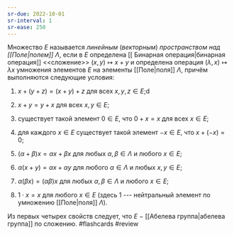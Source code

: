 ```yaml
---
sr-due: 2022-10-01
sr-interval: 1
sr-ease: 250
---
```


Множество $E$ называется *линейным* (*векторным*) *пространством над
[[Поле|полем]]* $\Lambda$, если в $E$ определена [[ Бинарная операция|бинарная операция]]
\<\<сложение\>\> $(x,y)\mapsto x+y$ и определена операция
$(\lambda,x)\mapsto \lambda x$ умножения элементов $E$ на элементы [[Поле|поля]]
$\Lambda$, причём выполняются следующие условия:

1)  $x+(y+z)=(x+y)+z$ для всех $x,y,z\in E$;d

2)  $x+y=y+x$ для всех $x,y\in E$;

3)  существует такой элемент $0\in E$, что $0+x=x$ для всех $x\in E$;

4)  для каждого $x\in E$ существует такой элемент $-x\in E$, что
    $x+(-x)=0$;

5)  $(\alpha+\beta)x=\alpha x + \beta x$ для любых
    $\alpha, \beta\in \Lambda$ и любого $x\in E$;

6)  $\alpha(x+y)=\alpha x + \alpha y$ для любого $\alpha\in \Lambda$ и
    любых $x,y\in E$;

7)  $\alpha(\beta x)=(\alpha\beta)x$ для любых
    $\alpha, \beta\in \Lambda$ и любого $x\in E$;

8)  $1\cdot x=x$ для любого $x\in E$ (здесь 1 --- нейтральный элемент по
    умножению [[Поле|поля]] $\Lambda$).

Из первых четырех свойств следует, что $E\ -$  [[Абелева группа|абелева группа]] по
сложению.
#flashcards #review
